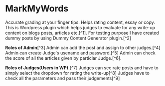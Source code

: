 # MarkMyWords
Accurate grading at your finger tips. Helps rating content, essay or copy.
This is Wordpress plugin which helps judges to evaluate for any write-up content on blogs posts, articles etc.[^1].
For testing purpose I have created dummy posts by using Dummy Content Generator plugin.[^2]

**Roles of Admin**[^3]
Admin can add the post and assign to other judges.[^4]
Admin can create Judge's usename and password.[^5]
Admin can check the score of all the articles given by particlar Judge.[^6].

**Roles of Judges(Users in WP).**[^7]
Judges can see rate posts and have to simply select the dropdown for rating the write-up[^8]
Judges have to check all the parameters and pass their judgements[^9]




